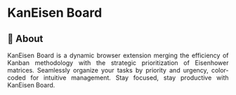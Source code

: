 # KanEisen Board

## 📄 About

<p align='justify'>
KanEisen Board is a dynamic browser extension merging the efficiency of Kanban methodology with the strategic prioritization of Eisenhower matrices. Seamlessly organize your tasks by priority and urgency, color-coded for intuitive management. Stay focused, stay productive with KanEisen Board.
</p>
